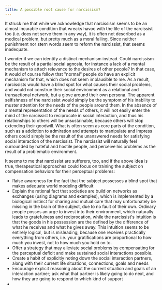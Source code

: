 ```yaml
---
title: A possible root cause for narcissism?
---
```



It struck me that while we acknowledge that narcissism seems to be an almost incurable condition that wreaks havoc with the life of the narcissist too (i.e. does not serve them in any way), it is often not described as a medical problem, but pretty much as a moral failing. Since neither punishment nor stern words seem to reform the narcissist, that seems inadequate.

I wonder if we can identify a distinct mechanism instead. Could narcissism be the result of a partial social agnosia, for instance a lack of a mental mechanism to attach relevance to the desires of other people? In that case, it would of course follow that "normal" people do have an explicit mechanism for that, which does not seem implausible to me. As a result, narcissists would have a blind spot for what causes their social problems, and would not construe their social environment as a relational and transactional network, but a glove around their own persona. The apparent selfishness of the narcissist would simply be the symptom of his inability to muster attention for the needs of the people around them. In the absence of a mental representation of the needs of others, it will not easily enter the mind of the narcissist to reciprocate in social interaction, and thus his relationships to others will be unsustainable, because others will stop extending their goodwill. What is often seem as core parts of the condition, such as a addiction to admiration and attempts to manipulate and impress others could simply be the result of the unanswered needs for satisfying social interaction of the narcissist. The narcissist will naturally feel surrounded by hateful and hostile people, and perceive his problems as the result of a problematic environment.

It seems to me that narcissist are sufferers, too, and if the above idea is true, therapeutical approaches could focus on training the subject on compensation behaviors for their perceptual problems:
- Raise awareness for the fact that the subject possesses a blind spot that makes adequate world modeling difficult
- Explain the rational fact that societies are build on networks as exchanges (using diagrams and examples), which is implemented by a biological instinct for sharing and mutual care that may unfortunately be missing in the brain of the subject, due to no fault of their own. Ordinary people posses an urge to invest into their environment, which naturally leads to gratefulness and reciprocation, while the narcissist's intuition is that the goods in his possession are the defined by the difference of what he receives and what he gives away. This intuition seems to be entirely logical, but is misleading, because one receives practically everything from others, i.e. your gratifications are proportional to how much you invest, not to how much you hold on to.
- Offer a strategy that may alleviate social problems by compensating for the perceptual deficit and make sustained social interactions possible.
- Create a habit of explicitly noting down the social interaction partners, along with their current life situations, connections, goals and needs
- Encourage explicit reasoning about the current situation and goals of an interaction partner; ask what that partner is likely going to do next, and how they are going to respond to which kind of support
-